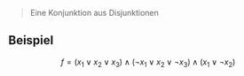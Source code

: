 > Eine Konjunktion aus Disjunktionen

## Beispiel
$$f = (x_{1} \lor x_{2}\lor x_{3}) \land (\lnot x_{1} \lor x_{2} \lor \lnot x_{3}) \land (x_{1} \lor\lnot x_{2})$$
